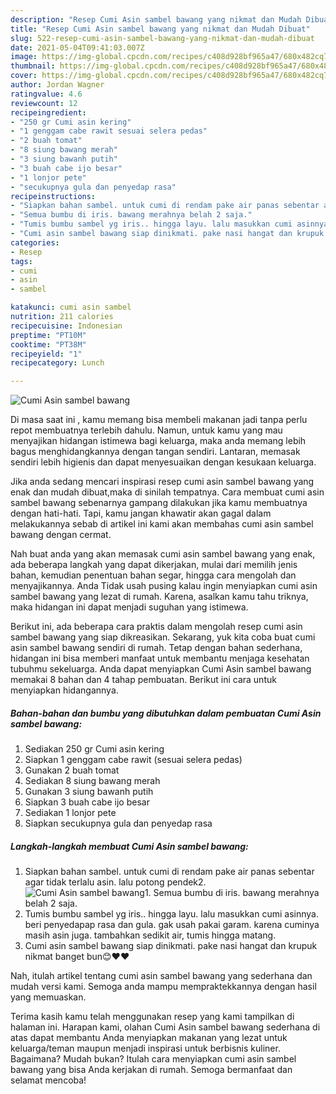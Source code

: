 ```yaml
---
description: "Resep Cumi Asin sambel bawang yang nikmat dan Mudah Dibuat"
title: "Resep Cumi Asin sambel bawang yang nikmat dan Mudah Dibuat"
slug: 522-resep-cumi-asin-sambel-bawang-yang-nikmat-dan-mudah-dibuat
date: 2021-05-04T09:41:03.007Z
image: https://img-global.cpcdn.com/recipes/c408d928bf965a47/680x482cq70/cumi-asin-sambel-bawang-foto-resep-utama.jpg
thumbnail: https://img-global.cpcdn.com/recipes/c408d928bf965a47/680x482cq70/cumi-asin-sambel-bawang-foto-resep-utama.jpg
cover: https://img-global.cpcdn.com/recipes/c408d928bf965a47/680x482cq70/cumi-asin-sambel-bawang-foto-resep-utama.jpg
author: Jordan Wagner
ratingvalue: 4.6
reviewcount: 12
recipeingredient:
- "250 gr Cumi asin kering"
- "1 genggam cabe rawit sesuai selera pedas"
- "2 buah tomat"
- "8 siung bawang merah"
- "3 siung bawanh putih"
- "3 buah cabe ijo besar"
- "1 lonjor pete"
- "secukupnya gula dan penyedap rasa"
recipeinstructions:
- "Siapkan bahan sambel. untuk cumi di rendam pake air panas sebentar agar tidak terlalu asin. lalu potong pendek2."
- "Semua bumbu di iris. bawang merahnya belah 2 saja."
- "Tumis bumbu sambel yg iris.. hingga layu. lalu masukkan cumi asinnya. beri penyedapap rasa dan gula. gak usah pakai garam. karena cuminya masih asin juga. tambahkan sedikit air, tumis hingga matang."
- "Cumi asin sambel bawang siap dinikmati. pake nasi hangat dan krupuk nikmat banget bun😊❤❤"
categories:
- Resep
tags:
- cumi
- asin
- sambel

katakunci: cumi asin sambel 
nutrition: 211 calories
recipecuisine: Indonesian
preptime: "PT10M"
cooktime: "PT38M"
recipeyield: "1"
recipecategory: Lunch

---
```



![Cumi Asin sambel bawang](https://img-global.cpcdn.com/recipes/c408d928bf965a47/680x482cq70/cumi-asin-sambel-bawang-foto-resep-utama.jpg)

Di masa  saat ini , kamu memang bisa membeli makanan jadi tanpa perlu repot membuatnya terlebih dahulu. Namun, untuk kamu yang mau menyajikan hidangan istimewa bagi keluarga, maka anda memang lebih bagus menghidangkannya dengan tangan sendiri. Lantaran, memasak sendiri lebih higienis dan dapat menyesuaikan dengan kesukaan keluarga.

Jika anda sedang mencari inspirasi resep cumi asin sambel bawang yang enak dan mudah dibuat,maka di sinilah tempatnya. Cara membuat cumi asin sambel bawang  sebenarnya gampang dilakukan jika kamu membuatnya dengan hati-hati. Tapi, kamu jangan khawatir akan gagal dalam melakukannya 
sebab di artikel ini kami akan membahas cumi asin sambel bawang dengan cermat.  



Nah buat anda yang akan memasak cumi asin sambel bawang yang enak, ada beberapa langkah yang dapat dikerjakan, mulai dari memilih jenis bahan, kemudian penentuan bahan segar, hingga cara mengolah dan menyajikannya. Anda Tidak usah pusing kalau ingin menyiapkan cumi asin sambel bawang yang lezat di rumah. Karena, asalkan kamu  tahu triknya, maka hidangan ini dapat menjadi suguhan yang istimewa.

Berikut ini, ada beberapa cara praktis  dalam mengolah resep cumi asin sambel bawang yang siap dikreasikan. Sekarang, yuk kita coba buat cumi asin sambel bawang sendiri di rumah. Tetap dengan bahan sederhana, hidangan ini bisa memberi manfaat untuk membantu menjaga kesehatan tubuhmu sekeluarga. Anda dapat menyiapkan Cumi Asin sambel bawang memakai 8 bahan dan 4 tahap pembuatan. Berikut ini cara untuk menyiapkan hidangannya.

<!--inarticleads1-->

##### Bahan-bahan dan bumbu yang dibutuhkan dalam pembuatan Cumi Asin sambel bawang:

1. Sediakan 250 gr Cumi asin kering
1. Siapkan 1 genggam cabe rawit (sesuai selera pedas)
1. Gunakan 2 buah tomat
1. Sediakan 8 siung bawang merah
1. Gunakan 3 siung bawanh putih
1. Siapkan 3 buah cabe ijo besar
1. Sediakan 1 lonjor pete
1. Siapkan secukupnya gula dan penyedap rasa




<!--inarticleads2-->

##### Langkah-langkah membuat Cumi Asin sambel bawang:

1. Siapkan bahan sambel. untuk cumi di rendam pake air panas sebentar agar tidak terlalu asin. lalu potong pendek2.
<img src="https://img-global.cpcdn.com/steps/ad1837ce188a2573/160x128cq70/cumi-asin-sambel-bawang-langkah-memasak-1-foto.jpg" alt="Cumi Asin sambel bawang">1. Semua bumbu di iris. bawang merahnya belah 2 saja.
1. Tumis bumbu sambel yg iris.. hingga layu. lalu masukkan cumi asinnya. beri penyedapap rasa dan gula. gak usah pakai garam. karena cuminya masih asin juga. tambahkan sedikit air, tumis hingga matang.
1. Cumi asin sambel bawang siap dinikmati. pake nasi hangat dan krupuk nikmat banget bun😊❤❤




Nah, itulah artikel tentang  cumi asin sambel bawang  yang sederhana dan mudah versi kami. Semoga anda mampu mempraktekkannya dengan hasil yang memuaskan. 

Terima kasih kamu telah menggunakan resep yang kami tampilkan di halaman ini. Harapan kami, olahan  Cumi Asin sambel bawang sederhana di atas dapat membantu Anda menyiapkan makanan yang lezat untuk keluarga/teman maupun menjadi inspirasi untuk berbisnis kuliner. Bagaimana? Mudah bukan? Itulah cara menyiapkan cumi asin sambel bawang yang bisa Anda kerjakan di rumah. Semoga bermanfaat dan selamat mencoba!

